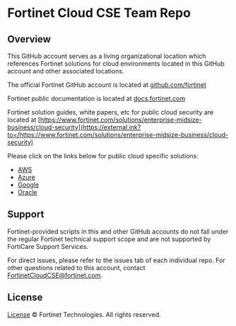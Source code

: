 # Fortinet Cloud CSE Team Repo

## Overview

This GitHub account serves as a living organizational location which references Fortinet solutions for cloud environments located in this GitHub account and other associated locations.

The official Fortinet GitHub account is located at [github.com/fortinet](https://external.ink?to=/https://github.com/fortinet)

Fortinet public documentation is located at [docs.fortinet.com](https://external.ink?to=/https://docs.fortinet.com)

Fortinet solution guides, white papers, etc for public cloud security are located at [https://www.fortinet.com/solutions/enterprise-midsize-business/cloud-security](https://external.ink?to=/https://www.fortinet.com/solutions/enterprise-midsize-business/cloud-security)

Please click on the links below for public cloud specific solutions:
- [AWS](./AWS/README.md)
- [Azure](./Azure/README.md)
- [Google](./Google/README.md)
- [Oracle](./Oracle/README.md)
  
## Support

Fortinet-provided scripts in this and other GitHub accounts do not fall under the regular Fortinet technical support scope and are not supported by FortiCare Support Services.

For direct issues, please refer to the issues tab of each individual repo.
For other questions related to this account, contact  [FortinetCloudCSE@fortinet.com](mailto:FortinetCloudCSE@fortinet.com).

## License

[License](./LICENSE) © Fortinet Technologies. All rights reserved.